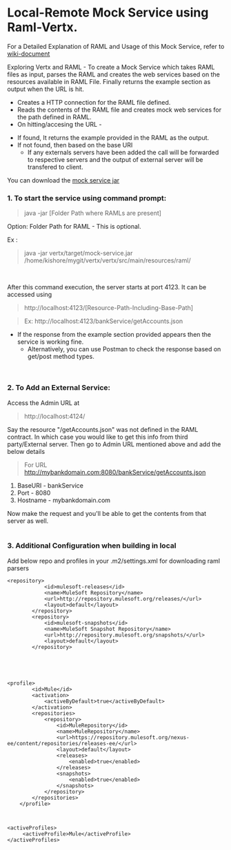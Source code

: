# Local-Remote Mock Service using Raml-Vertx.

For a Detailed Explanation of RAML and Usage of this Mock Service, refer to [wiki-document](https://github.com/bandikishores/mock-service-raml-vertx/wiki/Mock-Service-and-RAML)

Exploring Vertx and RAML - To create a Mock Service which takes RAML files as input, parses the RAML and creates the web services based on the resources available in RAML File. Finally returns the example section as output when the URL is hit.

* Creates a HTTP connection for the RAML file defined.<br />
* Reads the contents of the RAML file and creates mock web services for the path defined in RAML.<br />
* On hitting/accesing the URL - 
 + If found, It returns the example provided in the RAML as the output.<br />
 + If not found, then based on the base URI 
   - If any externals servers have been added the call will be forwarded to respective servers and the output of external server will be transfered to client. <br/>


You can download the [mock service jar](https://drive.google.com/file/d/0B0l-Cm-uMwrBQnFjMTQ3dElKaGM/view?usp=sharing) <br/>


### 1. To start the service using command prompt:
> java -jar <Path To Jar> [Folder Path where RAMLs are present]

Option:
	Folder Path for RAML - This is optional.

Ex : 
> java -jar vertx/target/mock-service.jar /home/kishore/mygit/vertx/vertx/src/main/resources/raml/

<br/>

After this command execution, the server starts at port 4123. It can be accessed using 
> http://localhost:4123/[Resource-Path-Including-Base-Path]  

> Ex: http://localhost:4123/bankService/getAccounts.json 

  * If the response from the example section provided appears then the service is working fine. 
    + Alternatively, you can use Postman to check the response based on get/post method types.
    
<br/>

### 2. To Add an External Service: <br/>
Access the Admin URL at
> http://localhost:4124/

Say the resource "/getAccounts.json" was not defined in the RAML contract. In which case you would like to get this info from third party/External server.
Then go to Admin URL mentioned above and add the below details
> For URL http://mybankdomain.com:8080/bankService/getAccounts.json <br/>
1. BaseURI - bankService <br/>
2. Port - 8080 <br/>
3. Hostname - mybankdomain.com <br/>

Now make the request and you'll be able to get the contents from that server as well.
<br/><br/>

### 3. Additional Configuration when building in local
Add below repo and profiles in your .m2/settings.xml for downloading raml parsers

	<repository>
                <id>mulesoft-releases</id>
                <name>MuleSoft Repository</name>
                <url>http://repository.mulesoft.org/releases/</url>
                <layout>default</layout>
            </repository>
            <repository>
                <id>mulesoft-snapshots</id>
                <name>MuleSoft Snapshot Repository</name>
                <url>http://repository.mulesoft.org/snapshots/</url>
                <layout>default</layout>
            </repository>





	<profile>
            <id>Mule</id>
            <activation>
                <activeByDefault>true</activeByDefault>
            </activation>
            <repositories>
                <repository>
                    <id>MuleRepository</id>
                    <name>MuleRepository</name>
                    <url>https://repository.mulesoft.org/nexus-ee/content/repositories/releases-ee/</url>
                    <layout>default</layout>
                    <releases>
                        <enabled>true</enabled>
                    </releases>
                    <snapshots>
                        <enabled>true</enabled>
                    </snapshots>
                </repository>
            </repositories>
        </profile>



  	<activeProfiles>
	     <activeProfile>Mule</activeProfile>
	</activeProfiles>

